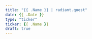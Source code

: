 ```yaml
---
title: "{{ .Name }} | radiant.quest"
date: {{ .Date }}
type: "ticker"
ticker: {{ .Name }}
draft: true
---
```


